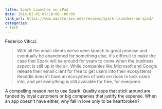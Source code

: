 ```yaml
---
title: Spark Launches on iPad
date: 2016-03-01 07:18:00 -06:00
link_url: https://www.macstories.net/reviews/spark-launches-on-ipad/
categories:
- Tech
---
```


Federico Viticci:

>With all the email clients we've seen launch to great promise and eventually be abandoned for something else, it's difficult to make the case that Spark will be around for years to come when the business aspect is still up in the air. While companies like Microsoft and Google release their email client for free to get users into their ecosystems, Readdle doesn't have an ecosystem of web services to lock users into, and yet everything is still available for free, for everyone.

A compelling reason *not* to use Spark. Quality apps that stick around are funded by loyal customers or big companies that justify the expense. When an app doesn't have either, why fall in love only to be heartbroken?
